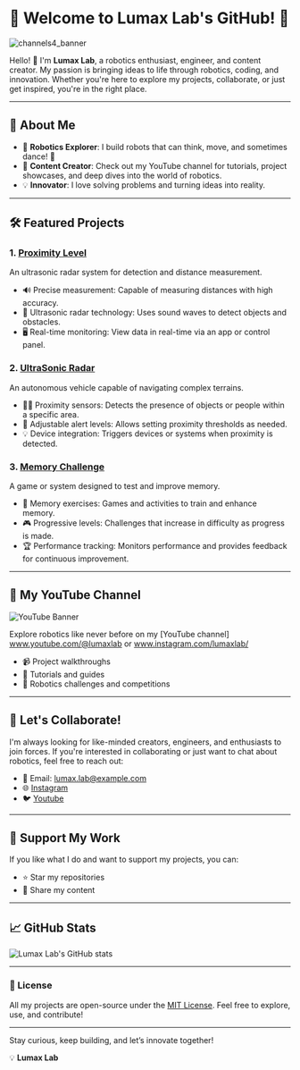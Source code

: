 # 🌟 Welcome to Lumax Lab's GitHub! 🌟

![channels4_banner](https://github.com/user-attachments/assets/9164ca38-d6c6-4692-be23-0265aa50179a)

Hello! 👋 I'm **Lumax Lab**, a robotics enthusiast, engineer, and content creator. My passion is bringing ideas to life through robotics, coding, and innovation. Whether you're here to explore my projects, collaborate, or just get inspired, you're in the right place. 

---

## 🤖 About Me

- 🚀 **Robotics Explorer**: I build robots that can think, move, and sometimes dance! 🕺
- 🎥 **Content Creator**: Check out my YouTube channel for tutorials, project showcases, and deep dives into the world of robotics.
- 💡 **Innovator**: I love solving problems and turning ideas into reality.

---

## 🛠️ Featured Projects

### 1. **[Proximity Level](https://github.com/Lumax980/Project/blob/main/Proximity%20Level/README.md)**
An ultrasonic radar system for detection and distance measurement.

- 🔊 Precise measurement: Capable of measuring distances with high accuracy.
- 📡 Ultrasonic radar technology: Uses sound waves to detect objects and obstacles.
- 🖥 Real-time monitoring: View data in real-time via an app or control panel.

### 2. **[UltraSonic Radar](https://github.com/Lumax980/Project/blob/main/UltraSonic%20Radar/README.md)**
An autonomous vehicle capable of navigating complex terrains.

- 🚶‍♂️ Proximity sensors: Detects the presence of objects or people within a specific area.
- 🏅 Adjustable alert levels: Allows setting proximity thresholds as needed.
- 💡 Device integration: Triggers devices or systems when proximity is detected.

### 3. **[Memory Challenge](https://github.com/Lumax980/Project/blob/main/MemoryChallenge/README.md)**
A game or system designed to test and improve memory.

- 🧠 Memory exercises: Games and activities to train and enhance memory.
- 🎮 Progressive levels: Challenges that increase in difficulty as progress is made.
- 🏆 Performance tracking: Monitors performance and provides feedback for continuous improvement.
---

## 🎥 My YouTube Channel

![YouTube Banner](https://github.com/user-attachments/assets/50baf2cf-723e-4fc0-b8c3-2ea02093e935)


Explore robotics like never before on my [YouTube channel] www.youtube.com/@lumaxlab or www.instagram.com/lumaxlab/

- 📹 Project walkthroughs
- 🔧 Tutorials and guides
- 🎉 Robotics challenges and competitions

---

## 🚀 Let's Collaborate!

I'm always looking for like-minded creators, engineers, and enthusiasts to join forces. If you're interested in collaborating or just want to chat about robotics, feel free to reach out:

- 📧 Email: [lumax.lab@example.com](mailto:lucascruz980@gmail.com)
- 🌐 [Instagram]([https://www.linkedin.com/in/lumaxlab](https://www.instagram.com/lumaxlab/))
- 🐦 [Youtube]([https://www.youtube.com/channel/yourchannel](https://www.youtube.com/@lumaxlab))

---

## 🌟 Support My Work

If you like what I do and want to support my projects, you can:

- ⭐ Star my repositories
- 📢 Share my content

---

## 📈 GitHub Stats

![Lumax Lab's GitHub stats](https://github-readme-stats.vercel.app/api?username=Lumax980&show_icons=true&theme=radical)

---

### 📜 License

All my projects are open-source under the [MIT License](https://opensource.org/licenses/MIT). Feel free to explore, use, and contribute!

---

Stay curious, keep building, and let’s innovate together!

💡 **Lumax Lab**
